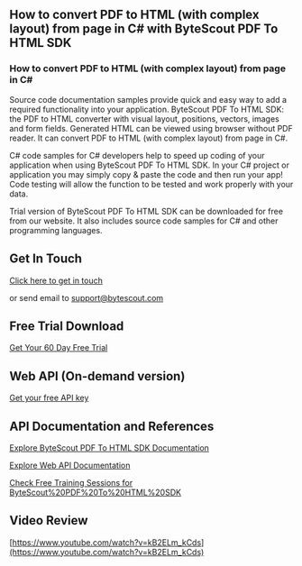 ## How to convert PDF to HTML (with complex layout) from page in C# with ByteScout PDF To HTML SDK

### How to convert PDF to HTML (with complex layout) from page in C#

Source code documentation samples provide quick and easy way to add a required functionality into your application. ByteScout PDF To HTML SDK: the PDF to HTML converter with visual layout, positions, vectors, images and form fields. Generated HTML can be viewed using browser without PDF reader. It can convert PDF to HTML (with complex layout) from page in C#.

C# code samples for C# developers help to speed up coding of your application when using ByteScout PDF To HTML SDK. In your C# project or application you may simply copy & paste the code and then run your app! Code testing will allow the function to be tested and work properly with your data.

Trial version of ByteScout PDF To HTML SDK can be downloaded for free from our website. It also includes source code samples for C# and other programming languages.

## Get In Touch

[Click here to get in touch](https://bytescout.zendesk.com/hc/en-us/requests/new?subject=ByteScout%20PDF%20To%20HTML%20SDK%20Question)

or send email to [support@bytescout.com](mailto:support@bytescout.com?subject=ByteScout%20PDF%20To%20HTML%20SDK%20Question) 

## Free Trial Download

[Get Your 60 Day Free Trial](https://bytescout.com/download/web-installer?utm_source=github-readme)

## Web API (On-demand version)

[Get your free API key](https://pdf.co/documentation/api?utm_source=github-readme)

## API Documentation and References

[Explore ByteScout PDF To HTML SDK Documentation](https://bytescout.com/documentation/index.html?utm_source=github-readme)

[Explore Web API Documentation](https://pdf.co/documentation/api?utm_source=github-readme)

[Check Free Training Sessions for ByteScout%20PDF%20To%20HTML%20SDK](https://academy.bytescout.com/)

## Video Review

[https://www.youtube.com/watch?v=kB2ELm_kCds](https://www.youtube.com/watch?v=kB2ELm_kCds)